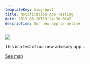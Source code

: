 ```yaml
---
templateKey: blog-post
title: Notification App Testing
date: 2019-08-20T19:24:30.064Z
description: Our new app is online
---
```

![](/img/testing1.png)

This is a test of our new advisory app...

[See map](/map/?layer=Advisory&feature=1)
